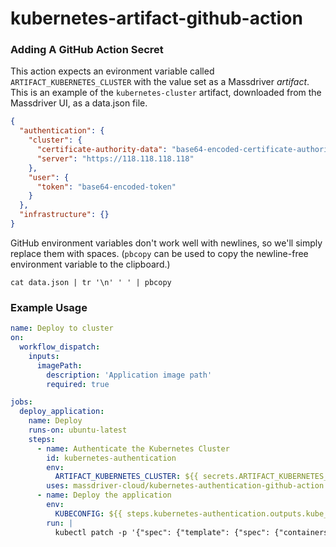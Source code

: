 # kubernetes-artifact-github-action

### Adding A GitHub Action Secret

This action expects an evironment variable called `ARTIFACT_KUBERNETES_CLUSTER` with the value set as a Massdriver _artifact_.
This is an example of the `kubernetes-cluster` artifact, downloaded from the Massdriver UI, as a data.json file.

```json
{
  "authentication": {
    "cluster": {
      "certificate-authority-data": "base64-encoded-certificate-authority-data",
      "server": "https://118.118.118.118"
    },
    "user": {
      "token": "base64-encoded-token"
    }
  },
  "infrastructure": {}
}
```

GitHub environment variables don't work well with newlines, so we'll simply replace them with spaces. (`pbcopy` can be used to copy the newline-free environment variable to the clipboard.)

```
cat data.json | tr '\n' ' ' | pbcopy
```

### Example Usage

```yaml
name: Deploy to cluster
on:
  workflow_dispatch:
    inputs:
      imagePath:
        description: 'Application image path'
        required: true

jobs:
  deploy_application:
    name: Deploy
    runs-on: ubuntu-latest
    steps:
      - name: Authenticate the Kubernetes Cluster
        id: kubernetes-authentication
        env:
          ARTIFACT_KUBERNETES_CLUSTER: ${{ secrets.ARTIFACT_KUBERNETES_CLUSTER }}
        uses: massdriver-cloud/kubernetes-authentication-github-action
      - name: Deploy the application
        env:
          KUBECONFIG: ${{ steps.kubernetes-authentication.outputs.kube_config }}
        run: |
          kubectl patch -p '{"spec": {"template": {"spec": {"containers": [{"name": "application", "image": "${{ github.event.inputs.imagePath }}"}]}}}}'
```

